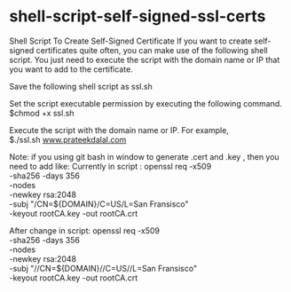 # shell-script-self-signed-ssl-certs
Shell Script To Create Self-Signed Certificate
If you want to create self-signed certificates quite often, you can make use of the following shell script. You just need to execute the script with the domain name or IP that you want to add to the certificate.

Save the following shell script as ssl.sh

Set the script executable permission by executing the following command.\
$chmod +x ssl.sh

Execute the script with the domain name or IP. For example,\
$./ssl.sh www.prateekdalal.com


Note: if you using git bash in window to generate .cert and .key , then you need to add like:
Currently in script :
openssl req -x509 \
            -sha256 -days 356 \
            -nodes \
            -newkey rsa:2048 \
            -subj "/CN=${DOMAIN}/C=US/L=San Fransisco" \
            -keyout rootCA.key -out rootCA.crt
            
            
After change in script:
openssl req -x509 \
            -sha256 -days 356 \
            -nodes \
            -newkey rsa:2048 \
            -subj "//CN=${DOMAIN}//C=US//L=San Fransisco" \
            -keyout rootCA.key -out rootCA.crt
